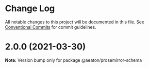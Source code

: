 # Change Log

All notable changes to this project will be documented in this file.
See [Conventional Commits](https://conventionalcommits.org) for commit guidelines.

# 2.0.0 (2021-03-30)

**Note:** Version bump only for package @aeaton/prosemirror-schema
